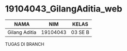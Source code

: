 # 19104043_GilangAditia_web


| NAMA | NIM | KELAS
|--|--|--|
| Gilang Aditia  | 19104043 | 03 SE B

TUGAS DI BRANCH
